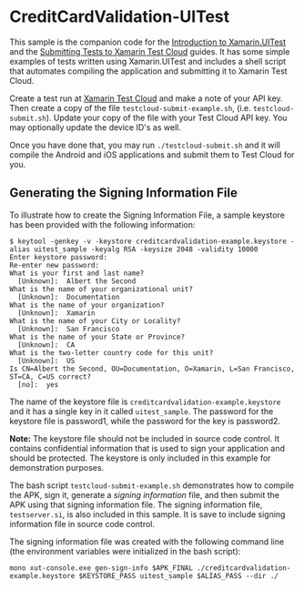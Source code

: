 CreditCardValidation-UITest
============================

This sample is the companion code for the [Introduction to Xamarin.UITest](http://developer.xamarin.com/guides/testcloud/uitest/intro-to-uitest/) and the [Submitting Tests to Xamarin Test Cloud](http://developer.xamarin.com/guides/testcloud/submitting-to-testcoud) guides. It has some simple examples of tests written using Xamarin.UITest and includes a shell script that automates compiling the application and submitting it to Xamarin Test Cloud.

Create a test run at [Xamarin Test Cloud](http://testcloud.xamarin.com) and make a note of your API key. Then create a copy of the file `testcloud-submit-example.sh`, (i.e. `testcloud-submit.sh`). Update your copy of the file with your Test Cloud API key. You may optionally update the device ID's as well.

Once you have done that, you may run `./testcloud-submit.sh` and it will compile the Android and iOS applications and submit them to Test Cloud for you.

Generating the Signing Information File
---------------------------------------

To illustrate how to create the Signing Information File, a sample keystore has been provided with the following information:

	$ keytool -genkey -v -keystore creditcardvalidation-example.keystore -alias uitest_sample -keyalg RSA -keysize 2048 -validity 10000
	Enter keystore password:  
	Re-enter new password: 
	What is your first and last name?
	  [Unknown]:  Albert the Second
	What is the name of your organizational unit?
	  [Unknown]:  Documentation
	What is the name of your organization?
	  [Unknown]:  Xamarin
	What is the name of your City or Locality?
	  [Unknown]:  San Francisco
	What is the name of your State or Province?
	  [Unknown]:  CA
	What is the two-letter country code for this unit?
	  [Unknown]:  US
	Is CN=Albert the Second, OU=Documentation, O=Xamarin, L=San Francisco, ST=CA, C=US correct?
	  [no]:  yes

The name of the keystore file is `creditcardvalidation-example.keystore` and it has a single key in it called `uitest_sample`. The password for the keystore file is password1, while the password for the key is password2.

**Note:** The keystore file should not be included in source code control. It contains confidential information that is used to sign your application and should be protected. The keystore is only included in this example for demonstration purposes.

The bash script `testcloud-submit-example.sh` demonstrates how to compile the APK, sign it, generate a *signing information* file, and then submit the APK using that signing information file. The signing information file, `testserver.si`, is also included in this sample. It is save to include signing information file in source code control.

The signing information file was created with the following command line (the environment variables were initialized in the bash script):
 
    mono xut-console.exe gen-sign-info $APK_FINAL ./creditcardvalidation-example.keystore $KEYSTORE_PASS uitest_sample $ALIAS_PASS --dir ./

